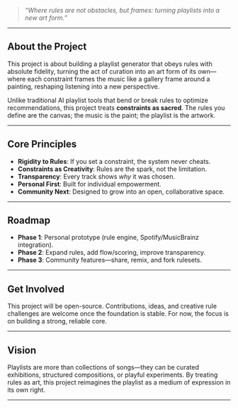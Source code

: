 > *“Where rules are not obstacles, but frames: turning playlists into a new art form.”*

---

## About the Project
This project is about building a playlist generator that obeys rules with absolute fidelity, turning the act of curation into an art form of its own—where each constraint frames the music like a gallery frame around a painting, reshaping listening into a new perspective.

Unlike traditional AI playlist tools that bend or break rules to optimize recommendations, this project treats **constraints as sacred**. The rules you define are the canvas; the music is the paint; the playlist is the artwork.

---

## Core Principles
- **Rigidity to Rules**: If you set a constraint, the system never cheats.  
- **Constraints as Creativity**: Rules are the spark, not the limitation.  
- **Transparency**: Every track shows *why* it was chosen.  
- **Personal First**: Built for individual empowerment.  
- **Community Next**: Designed to grow into an open, collaborative space.

---

## Roadmap
- **Phase 1**: Personal prototype (rule engine, Spotify/MusicBrainz integration).  
- **Phase 2**: Expand rules, add flow/scoring, improve transparency.  
- **Phase 3**: Community features—share, remix, and fork rulesets.  

---

## Get Involved
This project will be open-source. Contributions, ideas, and creative rule challenges are welcome once the foundation is stable. For now, the focus is on building a strong, reliable core.

---

## Vision
Playlists are more than collections of songs—they can be curated exhibitions, structured compositions, or playful experiments. By treating rules as art, this project reimagines the playlist as a medium of expression in its own right.

---
